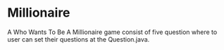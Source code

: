 # Millionaire
A Who Wants To Be A Millionaire game consist of five question where to user can set their questions at the Question.java.
